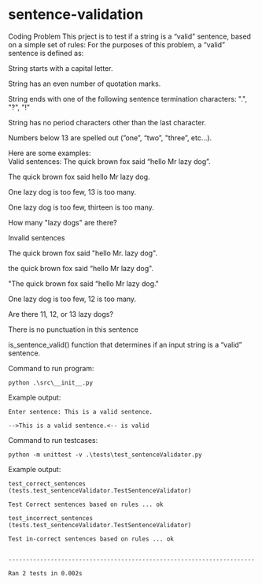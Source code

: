 # sentence-validation

Coding Problem 
This prject is to test if a string is a “valid” sentence, based on a simple set of rules:
For the purposes of this problem, a “valid” sentence is defined as:

String starts with a capital letter.

String has an even number of quotation marks.

String ends with one of the following sentence termination characters: ".", "?", "!"

String has no period characters other than the last character.

Numbers below 13 are spelled out (”one”, “two”, "three”, etc…).

 
Here are some examples:   
Valid sentences:
The quick brown fox said “hello Mr lazy dog”.

The quick brown fox said hello Mr lazy dog.

One lazy dog is too few, 13 is too many.

One lazy dog is too few, thirteen is too many.

How many "lazy dogs" are there?



Invalid sentences

The quick brown fox said "hello Mr. lazy dog".

the quick brown fox said “hello Mr lazy dog".

"The quick brown fox said “hello Mr lazy dog."

One lazy dog is too few, 12 is too many.

Are there 11, 12, or 13 lazy dogs?

There is no punctuation in this sentence

 
is_sentence_valid() function that determines if an input string is a “valid” sentence.

Command to run program:

    python .\src\__init__.py

Example output:

    Enter sentence: This is a valid sentence.
    
    -->This is a valid sentence.<-- is valid

Command to run testcases:

    python -m unittest -v .\tests\test_sentenceValidator.py
    

Example output:

    test_correct_sentences (tests.test_sentenceValidator.TestSentenceValidator)
    
    Test Correct sentences based on rules ... ok
    
    test_incorrect_sentences (tests.test_sentenceValidator.TestSentenceValidator)
    
    Test in-correct sentences based on rules ... ok
    

    ----------------------------------------------------------------------
    
    Ran 2 tests in 0.002s
